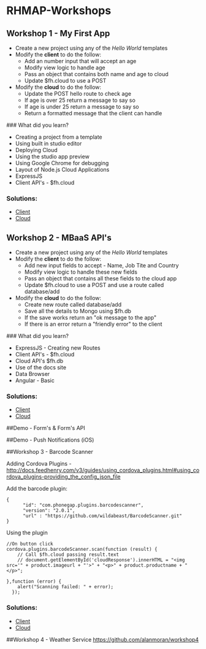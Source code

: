 # RHMAP-Workshops

## Workshop 1 - My First App

* Create a new project using any of the *Hello World* templates
* Modify the **client** to do the follow:
	* Add an number input that will accept an age
	* Modify view logic to handle age
	* Pass an object that contains both name and age to cloud
	* Update $fh.cloud to use a POST
* Modify the **cloud** to do the follow:
	*  Update the POST hello route to check age
	* If age is over 25 return a message to say so
	* If age is under 25 return a message to say so
	* Return a formatted message that the client can handle

### What did you learn?
* Creating a project from a template
* Using built in studio editor
* Deploying Cloud
* Using the studio app preview
* Using Google Chrome for debugging
* Layout of Node.js Cloud Applications
* ExpressJS
* Client API's - $fh.cloud

### Solutions:
* [Client](https://github.com/alanmoran/RHMAP-workshop1-client)
* [Cloud](https://github.com/alanmoran/RHMAP-workshop1-cloud)

## Workshop 2 - MBaaS API's
* Create a new project using any of the *Hello World* templates
* Modify the **client** to do the follow:
	* Add new input fields to accept - Name, Job Tite and Country
	* Modify view logic to handle these new fields
	* Pass an object that contains all these fields to the cloud app
	* Update $fh.cloud to use a POST and use a route called database/add
* Modify the **cloud** to do the follow:
	* Create new route called database/add
	* Save all the details to Mongo using $fh.db
	* If the save works return an "ok message to the app"
	* If there is an error return a "friendly error" to the client

### What did you learn?
* ExpressJS - Creating new Routes
* Client API's - $fh.cloud
* Cloud API's $fh.db
* Use of the docs site
* Data Browser
* Angular - Basic

### Solutions:
* [Client](https://github.com/alanmoran/RHMAP-workshop2-client)
* [Cloud](https://github.com/alanmoran/RHMAP-workshop2-cloud)


##Demo - Form's & Form's API

##Demo - Push Notifications (iOS)

##Workshop 3 - Barcode Scanner

Adding Cordova Plugins - http://docs.feedhenry.com/v3/guides/using_cordova_plugins.html#using_cordova_plugins-providing_the_config_json_file

Add the barcode plugin:

```
{
      "id": "com.phonegap.plugins.barcodescanner",
      "version": "2.0.1",
      "url" : "https://github.com/wildabeast/BarcodeScanner.git"
}
```

Using the plugin

```
//On button click
cordova.plugins.barcodeScanner.scan(function (result) {
	// Call $fh.cloud passing result.text
	// document.getElementById('cloudResponse').innerHTML = "<img src='" + product.imageurl + "'>" + "<p>" + product.productname + "</p>";

},function (error) {
    alert("Scanning failed: " + error);
  });
```

### Solutions:
* [Client](https://github.com/alanmoran/barcode-client)
* [Cloud](https://github.com/alanmoran/barcode-cloud)


##Workshop 4 - Weather Service
https://github.com/alanmoran/workshop4
